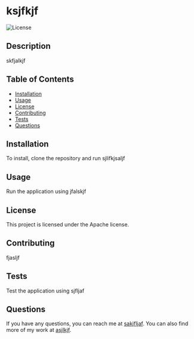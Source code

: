 
  # ksjfkjf

![License](https://img.shields.io/badge/license-Apache-blue.svg)

## Description
skfjalkjf

## Table of Contents
- [Installation](#installation)
- [Usage](#usage)
- [License](#license)
- [Contributing](#contributing)
- [Tests](#tests)
- [Questions](#questions)

## Installation
To install, clone the repository and run sjlifkjsaljf

## Usage
Run the application using jfalskjf

## License
This project is licensed under the Apache license.

## Contributing
fjasljf

## Tests
Test the application using sjfljaf

## Questions
If you have any questions, you can reach me at [sakjfljaf](mailto:sakjfljaf). You can also find more of my work at [asjlkjf](https://github.com/asjlkjf).
